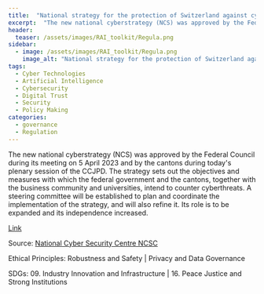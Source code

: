 ```yaml
---
title:  "National strategy for the protection of Switzerland against cyber risks (NCS)"  
excerpt:  "The new national cyberstrategy (NCS) was approved by the Federal Council during its meeting on 5 April 2023 and by the cantons during today's plenary session of the CCJPD. The strategy sets out the objectives and measures with which the fed (...)"  
header:
  teaser: /assets/images/RAI_toolkit/Regula.png
sidebar:
  - image: /assets/images/RAI_toolkit/Regula.png
    image_alt: "National strategy for the protection of Switzerland against cyber risks (NCS)"
tags:
  - Cyber Technologies
  - Artificial Intelligence
  - Cybersecurity
  - Digital Trust
  - Security
  - Policy Making
categories:
  - governance
  - Regulation
---
```

The new national cyberstrategy (NCS) was approved by the Federal Council during its meeting on 5 April 2023 and by the cantons during today's plenary session of the CCJPD. The strategy sets out the objectives and measures with which the federal government and the cantons, together with the business community and universities, intend to counter cyberthreats. A steering committee will be established to plan and coordinate the implementation of the strategy, and will also refine it. Its role is to be expanded and its independence increased.

[Link](https://www.ncsc.admin.ch/ncsc/en/home/strategie/cyberstrategie-ncs.html)

Source: [National Cyber Security Centre NCSC](https://www.ncsc.admin.ch/ncsc/en/home.html)

Ethical Principles: Robustness and Safety | Privacy and Data Governance

SDGs: 09. Industry Innovation and Infrastructure | 16. Peace Justice and Strong Institutions
